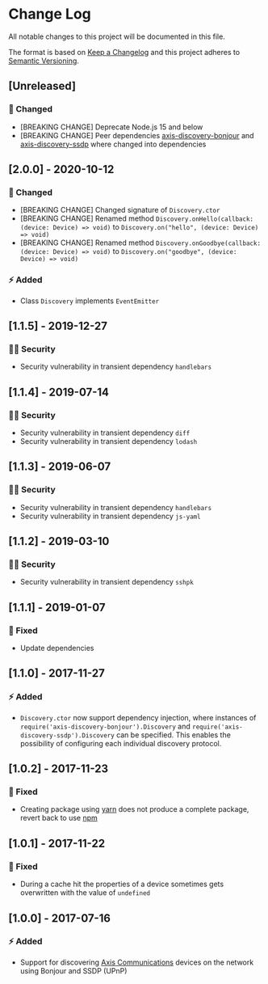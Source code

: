 # Change Log

All notable changes to this project will be documented in this file.

The format is based on [Keep a Changelog](http://keepachangelog.com/) and this project adheres to [Semantic Versioning](http://semver.org/).

## [Unreleased]

### :dizzy: Changed

- [BREAKING CHANGE] Deprecate Node.js 15 and below
- [BREAKING CHANGE] Peer dependencies [axis-discovery-bonjour](https://www.npmjs.com/package/axis-discovery-bonjour) and [axis-discovery-ssdp](https://www.npmjs.com/package/axis-discovery-ssdp) where changed into dependencies

## [2.0.0] - 2020-10-12

### :dizzy: Changed

- [BREAKING CHANGE] Changed signature of `Discovery.ctor`
- [BREAKING CHANGE] Renamed method `Discovery.onHello(callback: (device: Device) => void)` to `Discovery.on("hello", (device: Device) => void)`
- [BREAKING CHANGE] Renamed method `Discovery.onGoodbye(callback: (device: Device) => void)` to `Discovery.on("goodbye", (device: Device) => void)`

### :zap: Added

- Class `Discovery` implements `EventEmitter`

## [1.1.5] - 2019-12-27

### :policeman: Security

- Security vulnerability in transient dependency `handlebars`

## [1.1.4] - 2019-07-14

### :policeman: Security

- Security vulnerability in transient dependency `diff`
- Security vulnerability in transient dependency `lodash`

## [1.1.3] - 2019-06-07

### :policeman: Security

- Security vulnerability in transient dependency `handlebars`
- Security vulnerability in transient dependency `js-yaml`

## [1.1.2] - 2019-03-10

### :policeman: Security

- Security vulnerability in transient dependency `sshpk`

## [1.1.1] - 2019-01-07

### :syringe: Fixed

- Update dependencies

## [1.1.0] - 2017-11-27

### :zap: Added

- `Discovery.ctor` now support dependency injection, where instances of `require('axis-discovery-bonjour').Discovery` and `require('axis-discovery-ssdp').Discovery` can be specified. This enables the possibility of configuring each individual discovery protocol.

## [1.0.2] - 2017-11-23

### :syringe: Fixed

- Creating package using [yarn](https://yarnpkg.com/en/) does not produce a complete package, revert back to use [npm](https://www.npmjs.com/)

## [1.0.1] - 2017-11-22

### :syringe: Fixed

- During a cache hit the properties of a device sometimes gets overwritten with the value of `undefined`

## [1.0.0] - 2017-07-16

### :zap: Added

- Support for discovering [Axis Communications](http://www.axis.com/) devices on the network using Bonjour and SSDP (UPnP)
